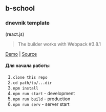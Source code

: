 ## b-school
### dnevnik template

(react.js)

> The builder works with Webpack #3.8.1

[Demo][demo] | [Source][source]

[demo]: https://andrivash.github.io/b-school/
[source]: https://github.com/andrIvash/b-school/

#### Для начала работы

1. ```clone this repo```
2. ```cd path/to/...dir```
3. ```npm install```  
4. ```npm run start```  - development
5. ```npm run build```  - production
6. ```npm run serv```  - server start 
